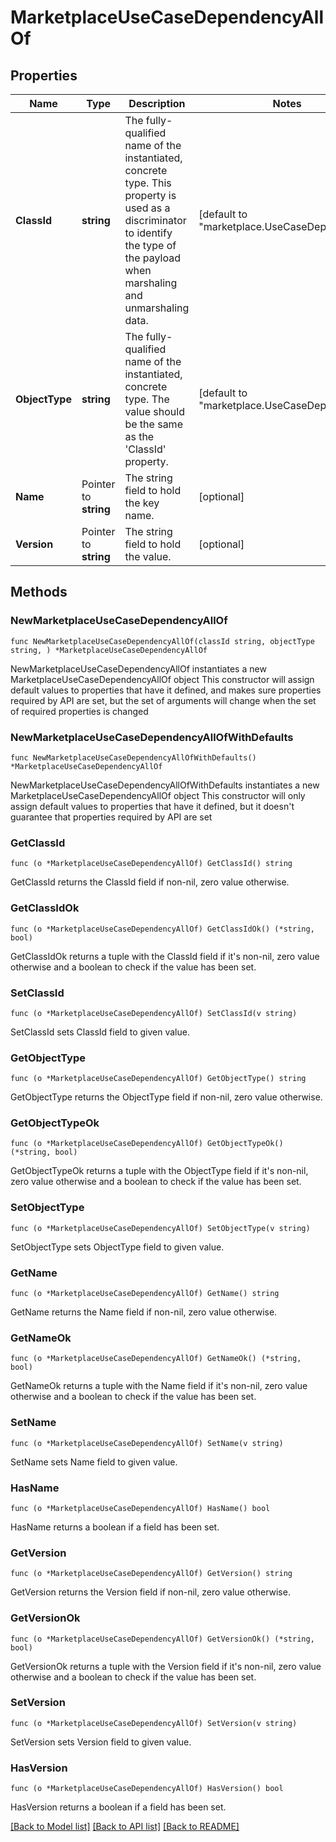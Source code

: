 # MarketplaceUseCaseDependencyAllOf

## Properties

Name | Type | Description | Notes
------------ | ------------- | ------------- | -------------
**ClassId** | **string** | The fully-qualified name of the instantiated, concrete type. This property is used as a discriminator to identify the type of the payload when marshaling and unmarshaling data. | [default to "marketplace.UseCaseDependency"]
**ObjectType** | **string** | The fully-qualified name of the instantiated, concrete type. The value should be the same as the &#39;ClassId&#39; property. | [default to "marketplace.UseCaseDependency"]
**Name** | Pointer to **string** | The string field to hold the key name. | [optional] 
**Version** | Pointer to **string** | The string field to hold the value. | [optional] 

## Methods

### NewMarketplaceUseCaseDependencyAllOf

`func NewMarketplaceUseCaseDependencyAllOf(classId string, objectType string, ) *MarketplaceUseCaseDependencyAllOf`

NewMarketplaceUseCaseDependencyAllOf instantiates a new MarketplaceUseCaseDependencyAllOf object
This constructor will assign default values to properties that have it defined,
and makes sure properties required by API are set, but the set of arguments
will change when the set of required properties is changed

### NewMarketplaceUseCaseDependencyAllOfWithDefaults

`func NewMarketplaceUseCaseDependencyAllOfWithDefaults() *MarketplaceUseCaseDependencyAllOf`

NewMarketplaceUseCaseDependencyAllOfWithDefaults instantiates a new MarketplaceUseCaseDependencyAllOf object
This constructor will only assign default values to properties that have it defined,
but it doesn't guarantee that properties required by API are set

### GetClassId

`func (o *MarketplaceUseCaseDependencyAllOf) GetClassId() string`

GetClassId returns the ClassId field if non-nil, zero value otherwise.

### GetClassIdOk

`func (o *MarketplaceUseCaseDependencyAllOf) GetClassIdOk() (*string, bool)`

GetClassIdOk returns a tuple with the ClassId field if it's non-nil, zero value otherwise
and a boolean to check if the value has been set.

### SetClassId

`func (o *MarketplaceUseCaseDependencyAllOf) SetClassId(v string)`

SetClassId sets ClassId field to given value.


### GetObjectType

`func (o *MarketplaceUseCaseDependencyAllOf) GetObjectType() string`

GetObjectType returns the ObjectType field if non-nil, zero value otherwise.

### GetObjectTypeOk

`func (o *MarketplaceUseCaseDependencyAllOf) GetObjectTypeOk() (*string, bool)`

GetObjectTypeOk returns a tuple with the ObjectType field if it's non-nil, zero value otherwise
and a boolean to check if the value has been set.

### SetObjectType

`func (o *MarketplaceUseCaseDependencyAllOf) SetObjectType(v string)`

SetObjectType sets ObjectType field to given value.


### GetName

`func (o *MarketplaceUseCaseDependencyAllOf) GetName() string`

GetName returns the Name field if non-nil, zero value otherwise.

### GetNameOk

`func (o *MarketplaceUseCaseDependencyAllOf) GetNameOk() (*string, bool)`

GetNameOk returns a tuple with the Name field if it's non-nil, zero value otherwise
and a boolean to check if the value has been set.

### SetName

`func (o *MarketplaceUseCaseDependencyAllOf) SetName(v string)`

SetName sets Name field to given value.

### HasName

`func (o *MarketplaceUseCaseDependencyAllOf) HasName() bool`

HasName returns a boolean if a field has been set.

### GetVersion

`func (o *MarketplaceUseCaseDependencyAllOf) GetVersion() string`

GetVersion returns the Version field if non-nil, zero value otherwise.

### GetVersionOk

`func (o *MarketplaceUseCaseDependencyAllOf) GetVersionOk() (*string, bool)`

GetVersionOk returns a tuple with the Version field if it's non-nil, zero value otherwise
and a boolean to check if the value has been set.

### SetVersion

`func (o *MarketplaceUseCaseDependencyAllOf) SetVersion(v string)`

SetVersion sets Version field to given value.

### HasVersion

`func (o *MarketplaceUseCaseDependencyAllOf) HasVersion() bool`

HasVersion returns a boolean if a field has been set.


[[Back to Model list]](../README.md#documentation-for-models) [[Back to API list]](../README.md#documentation-for-api-endpoints) [[Back to README]](../README.md)


